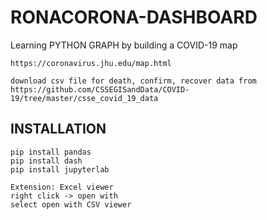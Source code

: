 # RONACORONA-DASHBOARD

Learning PYTHON GRAPH by building a COVID-19 map

```node
https://coronavirus.jhu.edu/map.html

download csv file for death, confirm, recover data from
https://github.com/CSSEGISandData/COVID-19/tree/master/csse_covid_19_data
```

## INSTALLATION

```node
pip install pandas
pip install dash
pip install jupyterlab
```

```node
Extension: Excel viewer
right click -> open with
select open with CSV viewer
```
